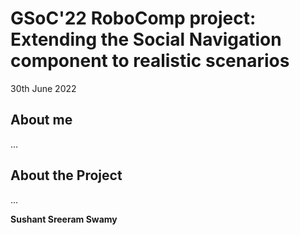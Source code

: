 # GSoC'22 RoboComp project: Extending the Social Navigation component to realistic scenarios 

30th June 2022

## About me

...

## About the Project
...

__Sushant Sreeram Swamy__
